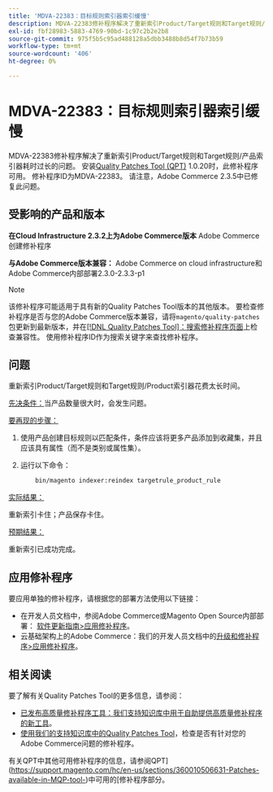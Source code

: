 ```yaml
---
title: 'MDVA-22383：目标规则索引器索引缓慢'
description: MDVA-22383修补程序解决了重新索引Product/Target规则和Target规则/产品索引器耗时过长的问题。 安装[Quality Patches Tool (QPT)](/help/announcements/adobe-commerce-announcements/magento-quality-patches-released-new-tool-to-self-serve-quality-patches.md) 1.0.20后，即可使用此修补程序。 修补程序ID为MDVA-22383。 请注意，Adobe Commerce 2.3.5中已修复此问题。
exl-id: fbf28983-5883-4769-90bd-1c97c2b2e2b8
source-git-commit: 975f5b5c95ad488128a5dbb3488b8d54f7b73b59
workflow-type: tm+mt
source-wordcount: '406'
ht-degree: 0%

---
```


# MDVA-22383：目标规则索引器索引缓慢

MDVA-22383修补程序解决了重新索引Product/Target规则和Target规则/产品索引器耗时过长的问题。 安装[Quality Patches Tool (QPT)](/help/announcements/adobe-commerce-announcements/magento-quality-patches-released-new-tool-to-self-serve-quality-patches.md) 1.0.20时，此修补程序可用。 修补程序ID为MDVA-22383。 请注意，Adobe Commerce 2.3.5中已修复此问题。

## 受影响的产品和版本

**在Cloud Infrastructure 2.3.2上为Adobe Commerce版本** Adobe Commerce创建修补程序

**与Adobe Commerce版本兼容：** Adobe Commerce on cloud infrastructure和Adobe Commerce内部部署2.3.0-2.3.3-p1

>[!NOTE]
>
>该修补程序可能适用于具有新的Quality Patches Tool版本的其他版本。 要检查修补程序是否与您的Adobe Commerce版本兼容，请将`magento/quality-patches`包更新到最新版本，并在[[!DNL Quality Patches Tool]：搜索修补程序页面](https://devdocs.magento.com/quality-patches/tool.html#patch-grid)上检查兼容性。 使用修补程序ID作为搜索关键字来查找修补程序。

## 问题

重新索引Product/Target规则和Target规则/Product索引器花费太长时间。

<u>先决条件：</u>当产品数量很大时，会发生问题。

<u>要再现的步骤：</u>

1. 使用产品创建目标规则以匹配条件，条件应该将更多产品添加到收藏集，并且应该具有属性（而不是类别或属性集）。
1. 运行以下命令：

   ```bash
       bin/magento indexer:reindex targetrule_product_rule
   ```

<u>实际结果：</u>

重新索引卡住；产品保存卡住。

<u>预期结果：</u>

重新索引已成功完成。

## 应用修补程序

要应用单独的修补程序，请根据您的部署方法使用以下链接：

* 在开发人员文档中，参阅Adobe Commerce或Magento Open Source内部部署： [软件更新指南>应用修补程序](https://devdocs.magento.com/guides/v2.4/comp-mgr/patching/mqp.html)。
* 云基础架构上的Adobe Commerce：我们的开发人员文档中的[升级和修补程序>应用修补程序](https://devdocs.magento.com/cloud/project/project-patch.html)。

## 相关阅读

要了解有关Quality Patches Tool的更多信息，请参阅：

* [已发布高质量修补程序工具：我们支持知识库中用于自助提供高质量修补程序的新工具](/help/announcements/adobe-commerce-announcements/magento-quality-patches-released-new-tool-to-self-serve-quality-patches.md)。
* [使用我们的支持知识库中的Quality Patches Tool](/help/support-tools/patches-available-in-qpt-tool/check-patch-for-magento-issue-with-magento-quality-patches.md)，检查是否有针对您的Adobe Commerce问题的修补程序。

有关QPT中其他可用修补程序的信息，请参阅QPT](https://support.magento.com/hc/en-us/sections/360010506631-Patches-available-in-MQP-tool-)中可用的[修补程序部分。
